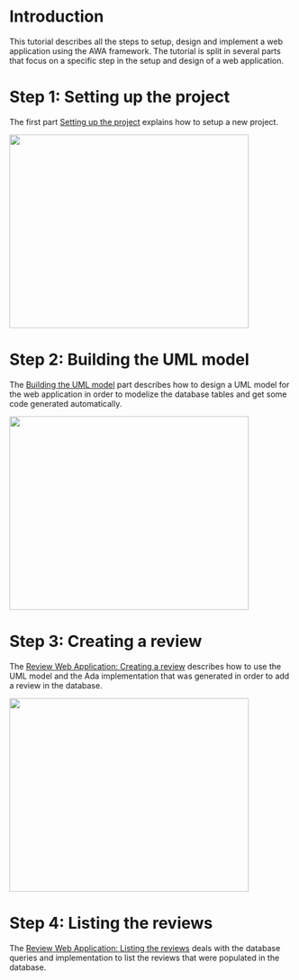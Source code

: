 # Introduction #

This tutorial describes all the steps to setup, design and implement
a web application using the AWA framework.  The tutorial is split
in several parts that focus on a specific step in the setup and design
of a web application.

# Step 1: Setting up the project #

The first part [Setting up the project](http://blog.vacs.fr/vacs/blogs/post.html?post=2014/05/08/Ada-Web-Application-Setting-up-the-project) explains how to setup a new project.

<a href='http://www.youtube.com/watch?feature=player_embedded&v=Qah-cyt7Oxc' target='_blank'><img src='http://img.youtube.com/vi/Qah-cyt7Oxc/0.jpg' width='425' height=344 /></a>


# Step 2: Building the UML model #

The [Building the UML model](http://blog.vacs.fr/vacs/blogs/post.html?post=2014/05/18/Ada-Web-Application--Building-the-UML-model) part describes
how to design a UML model for the web application in order to modelize
the database tables and get some code generated automatically.


<a href='http://www.youtube.com/watch?feature=player_embedded&v=Mwo6Q2NCsIY' target='_blank'><img src='http://img.youtube.com/vi/Mwo6Q2NCsIY/0.jpg' width='425' height=344 /></a>

# Step 3: Creating a review #

The [Review Web Application: Creating a review](http://blog.vacs.fr/vacs/blogs/post.html?post=2014/06/14/Review-Web-Application-Creating-a-review)
describes how to use the UML model and the Ada implementation that was
generated in order to add a review in the database.


<a href='http://www.youtube.com/watch?feature=player_embedded&v=Me7QR5dyPjQ' target='_blank'><img src='http://img.youtube.com/vi/Me7QR5dyPjQ/0.jpg' width='425' height=344 /></a>

# Step 4: Listing the reviews #
The [Review Web Application: Listing the reviews](http://blog.vacs.fr/vacs/blogs/post.html?post=2014/07/19/Review-Web-Application-Listing-the-reviews) deals with the database queries and implementation to list
the reviews that were populated in the database.